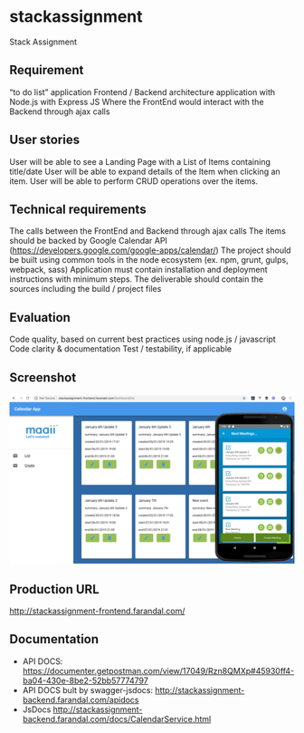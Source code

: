 # stackassignment
Stack Assignment

## Requirement

“to do list” application
Frontend / Backend architecture application with Node.js with Express JS
Where the FrontEnd would interact with the Backend through ajax calls

## User stories

User will be able to see a Landing Page with a List of Items containing title/date
User will be able to expand details of the Item when clicking an item.
User will be able to perform CRUD operations over the items.

## Technical requirements

The calls between the FrontEnd and Backend through ajax calls
The items should be backed by Google Calendar API 
(https://developers.google.com/google-apps/calendar/)
The project should be built using common tools in the node ecosystem (ex. npm, grunt, gulps, webpack, sass)
Application must contain installation and deployment instructions with minimum steps. 
The deliverable should contain the sources including the build / project files

## Evaluation

Code quality, based on current best practices using node.js / javascript
Code clarity & documentation
Test / testability, if applicable

## Screenshot
![alt text](https://raw.githubusercontent.com/farandal/stackassignment/master/screenshot.png)

## Production URL
http://stackassignment-frontend.farandal.com/

## Documentation
* API DOCS: https://documenter.getpostman.com/view/17049/Rzn8QMXp#45930ff4-ba04-430e-8be2-52bb57774797 
* API DOCS bult by swagger-jsdocs: http://stackassignment-backend.farandal.com/apidocs 
* JsDocs http://stackassignment-backend.farandal.com/docs/CalendarService.html
